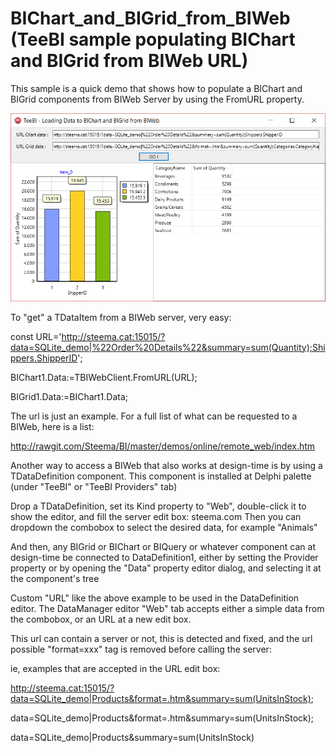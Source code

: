 BIChart_and_BIGrid_from_BIWeb (TeeBI sample populating BIChart and BIGrid from BIWeb URL)
=========

This sample is a quick demo that shows how to populate a BIChart and BIGrid components from BIWeb Server by using the FromURL property.

![screenshot](https://github.com/PepJorge/TeeBI-Samples/blob/master/BIChart_and_BIGrid_from_BIWeb/Screenshots/TeeBI_FromURL1.png "TeeBI from URL")

To "get" a TDataItem from a BIWeb server, very easy:

const
  URL='http://steema.cat:15015/?data=SQLite_demo|%22Order%20Details%22&summary=sum(Quantity);Shippers.ShipperID';

BIChart1.Data:=TBIWebClient.FromURL(URL);

BIGrid1.Data:=BIChart1.Data;

The url is just an example. 
For a full list of what can be requested to a BIWeb, here is a list:

http://rawgit.com/Steema/BI/master/demos/online/remote_web/index.htm

Another way to access a BIWeb that also works at design-time is by using a TDataDefinition component.
This component is installed at Delphi palette (under "TeeBI" or "TeeBI Providers" tab)

Drop a TDataDefinition, set its Kind property to "Web", double-click it to show the editor, and fill the server edit box:  steema.com
Then you can dropdown the combobox to select the desired data, for example "Animals"

And then, any BIGrid or BIChart or BIQuery or whatever component can at design-time be connected to DataDefinition1, either by setting the Provider property or by opening the "Data"  property editor dialog, and selecting it at the component's tree

Custom "URL" like the above example to be used in the DataDefinition editor. The DataManager editor "Web" tab accepts either a simple data from the combobox, or an URL at a new edit box.

This url can contain a server or not, this is detected and fixed, and the url possible "format=xxx" tag is removed before calling the server:

ie, examples that are accepted in the URL edit box:

http://steema.cat:15015/?data=SQLite_demo|Products&format=.htm&summary=sum(UnitsInStock);

data=SQLite_demo|Products&format=.htm&summary=sum(UnitsInStock);

data=SQLite_demo|Products&summary=sum(UnitsInStock)
